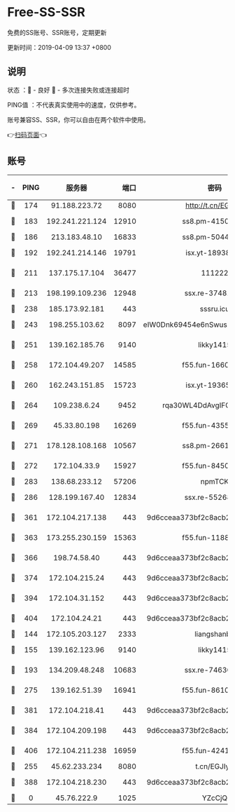 # Free-SS-SSR

免费的SS账号、SSR账号，定期更新

更新时间：2019-04-09 13:37 +0800

## 说明

状态     ：🙂 - 良好 🙁 - 多次连接失败或连接超时

PING值   ：不代表真实使用中的速度，仅供参考。

账号兼容SS、SSR，你可以自由在两个软件中使用。

👉[扫码页面](https://liesauer.github.io/Free-SS-SSR/)👈

## 账号

|-|PING|服务器|端口|密码|加密方式|区域|
|:----:|:----:|:-----:|-----:|:----:|:----:|:----:|
|🙂|174|91.188.223.72|8080|http://t.cn/EGJIyrl|rc4-md5|RU|
|🙂|183|192.241.221.124|12910|ss8.pm-41500816|aes-256-cfb|US|
|🙂|186|213.183.48.10|16833|ss8.pm-50440379|rc4-md5|RU|
|🙂|192|192.241.214.146|19791|isx.yt-18938816|aes-256-cfb|US|
|🙂|211|137.175.17.104|36477|111222|aes-256-cfb|US|
|🙂|213|198.199.109.236|12948|ssx.re-37481248|aes-256-cfb|US|
|🙂|238|185.173.92.181|443|sssru.icu|rc4-md5|RU|
|🙂|243|198.255.103.62|8097|eIW0Dnk69454e6nSwuspv9DmS201tQ0D|aes-256-cfb|US|
|🙂|251|139.162.185.76|9140|likky1415|aes-256-cfb|DE|
|🙂|258|172.104.49.207|14585|f55.fun-16609234|aes-256-cfb|SG|
|🙂|260|162.243.151.85|15723|isx.yt-19365641|aes-256-cfb|US|
|🙂|264|109.238.6.24|9452|rqa30WL4DdAvgIFG6Fs3znzTa|aes-256-cfb|FR|
|🙂|269|45.33.80.198|16269|f55.fun-43553752|aes-256-cfb|US|
|🙂|271|178.128.108.168|10567|ss8.pm-26616836|aes-256-cfb|SG|
|🙂|272|172.104.33.9|15927|f55.fun-84501101|aes-256-cfb|SG|
|🙂|283|138.68.233.12|57206|npmTCK|rc4-md5|US|
|🙂|286|128.199.167.40|12834|ssx.re-55268727|aes-256-cfb|SG|
|🙂|361|172.104.217.138|443|9d6cceaa373bf2c8acb22e60b6a58be6|aes-256-cfb|US|
|🙂|363|173.255.230.159|15363|f55.fun-11880887|aes-256-cfb|US|
|🙂|366|198.74.58.40|443|9d6cceaa373bf2c8acb22e60b6a58be6|aes-256-cfb|US|
|🙂|374|172.104.215.24|443|9d6cceaa373bf2c8acb22e60b6a58be6|aes-256-cfb|US|
|🙂|394|172.104.31.152|443|9d6cceaa373bf2c8acb22e60b6a58be6|aes-256-cfb|US|
|🙂|404|172.104.24.21|443|9d6cceaa373bf2c8acb22e60b6a58be6|aes-256-cfb|US|
|🙂|144|172.105.203.127|2333|liangshanbo|chacha20|JP|
|🙂|155|139.162.123.96|9140|likky1415|aes-256-cfb|JP|
|🙂|193|134.209.48.248|10683|ssx.re-74630147|aes-256-cfb|US|
|🙂|275|139.162.51.39|16941|f55.fun-86104902|aes-256-cfb|SG|
|🙂|381|172.104.218.41|443|9d6cceaa373bf2c8acb22e60b6a58be6|aes-256-cfb|US|
|🙂|384|172.104.209.198|443|9d6cceaa373bf2c8acb22e60b6a58be6|aes-256-cfb|US|
|🙂|406|172.104.211.238|16959|f55.fun-42415786|aes-256-cfb|US|
|🙁|255|45.62.233.234|8080|t.cn/EGJIyrl|rc4-md5|CA|
|🙁|388|172.104.218.230|443|9d6cceaa373bf2c8acb22e60b6a58be6|aes-256-cfb|US|
|🙁|0|45.76.222.9|1025|YZcCjQ|rc4-md5|JP|
